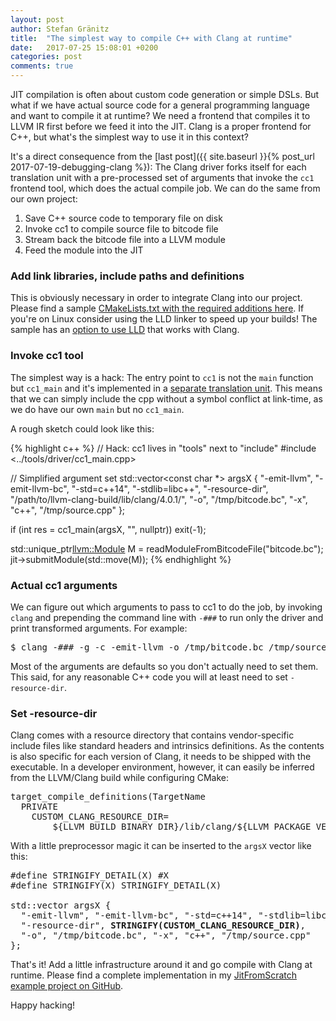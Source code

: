 ```yaml
---
layout: post
author: Stefan Gränitz
title:  "The simplest way to compile C++ with Clang at runtime"
date:   2017-07-25 15:08:01 +0200
categories: post
comments: true
--- 
```

JIT compilation is often about custom code generation or simple DSLs. But what if we have actual source code for a general programming language and want to compile it at runtime? We need a frontend that compiles it to LLVM IR first before we feed it into the JIT. Clang is a proper frontend for C++, but what's the simplest way to use it in this context?

It's a direct consequence from the [last post]({{ site.baseurl }}{% post_url 2017-07-19-debugging-clang %}): The Clang driver forks itself for each translation unit with a pre-processed set of arguments that invoke the `cc1` frontend tool, which does the actual compile job. We can do the same from our own project:

1. Save C++ source code to temporary file on disk
2. Invoke cc1 to compile source file to bitcode file
3. Stream back the bitcode file into a LLVM module
4. Feed the module into the JIT

### Add link libraries, include paths and definitions

This is obviously necessary in order to integrate Clang into our project. Please find a sample [CMakeLists.txt with the required additions here](https://github.com/weliveindetail/JitFromScratch/blob/jit-from-source/cpp-clang/CMakeLists.txt). If you're on Linux consider using the LLD linker to speed up your builds! The sample has an [option to use LLD](https://github.com/weliveindetail/JitFromScratch/blob/jit-from-source/cpp-clang/CMakeLists.txt#L55) that works with Clang.

### Invoke cc1 tool

The simplest way is a hack: The entry point to `cc1` is not the `main` function but `cc1_main` and it's implemented in a [separate translation unit](https://github.com/llvm-mirror/clang/blob/master/tools/driver/cc1_main.cpp). This means that we can simply include the cpp without a symbol conflict at link-time, as we do have our own `main` but no `cc1_main`.

A rough sketch could look like this:

{% highlight c++ %}
// Hack: cc1 lives in "tools" next to "include"
#include <../tools/driver/cc1_main.cpp>

// Simplified argument set
std::vector<const char *> argsX { "-emit-llvm", "-emit-llvm-bc", "-std=c++14", "-stdlib=libc++", "-resource-dir", "/path/to/llvm-clang-build/lib/clang/4.0.1/", "-o", "/tmp/bitcode.bc", "-x", "c++", "/tmp/source.cpp" };

if (int res = cc1_main(argsX, "", nullptr))
  exit(-1);

std::unique_ptr<llvm::Module> M = readModuleFromBitcodeFile("bitcode.bc");
jit->submitModule(std::move(M));
{% endhighlight %}

### Actual cc1 arguments

We can figure out which arguments to pass to cc1 to do the job, by invoking `clang` and prepending the command line with `-###` to run only the driver and print transformed arguments. For example:

<pre>
$ clang -### -g -c -emit-llvm -o /tmp/bitcode.bc /tmp/source.cpp
</pre>

Most of the arguments are defaults so you don't actually need to set them. This said, for any reasonable C++ code you will at least need to set `-resource-dir`.

### Set -resource-dir

Clang comes with a resource directory that contains vendor-specific include files like standard headers and intrinsics definitions. As the contents is also specific for each version of Clang, it needs to be shipped with the executable. In a developer environment, however, it can easily be inferred from the LLVM/Clang build while configuring CMake:

<pre>
target_compile_definitions(TargetName
  PRIVATE
    CUSTOM_CLANG_RESOURCE_DIR=
        ${LLVM_BUILD_BINARY_DIR}/lib/clang/${LLVM_PACKAGE_VERSION})
</pre>

With a little preprocessor magic it can be inserted to the `argsX` vector like this:
<pre>
#define STRINGIFY_DETAIL(X) #X
#define STRINGIFY(X) STRINGIFY_DETAIL(X)

std::vector<const char *> argsX { 
  "-emit-llvm", "-emit-llvm-bc", "-std=c++14", "-stdlib=libc++", 
  "-resource-dir", <b>STRINGIFY(CUSTOM_CLANG_RESOURCE_DIR)</b>, 
  "-o", "/tmp/bitcode.bc", "-x", "c++", "/tmp/source.cpp" 
};
</pre>

That's it! Add a little infrastructure around it and go compile with Clang at runtime. Please find a complete implementation in my [JitFromScratch example project on GitHub](https://github.com/weliveindetail/JitFromScratch/tree/jit-from-source/cpp-clang).

Happy hacking!
